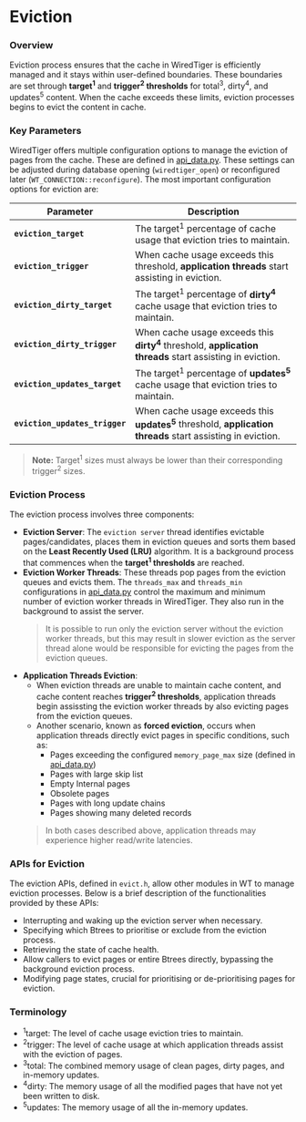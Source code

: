 # Eviction

### Overview

Eviction process ensures that the cache in WiredTiger is efficiently managed and it stays within user-defined boundaries. These boundaries are set through **target<sup>1</sup>** and **trigger<sup>2</sup> thresholds** for total<sup>3</sup>, dirty<sup>4</sup>, and updates<sup>5</sup> content. When the cache exceeds these limits, eviction processes begins to evict the content in cache.

### Key Parameters

WiredTiger offers multiple configuration options to manage the eviction of pages from the cache. These are defined in [api_data.py](../../dist/api_data.py). These settings can be adjusted during database opening (`wiredtiger_open`) or reconfigured later (`WT_CONNECTION::reconfigure`). The most important configuration options for eviction are:

| Parameter               | Description                                                                                              |
| ----------------------- | -------------------------------------------------------------------------------------------------------- |
| **`eviction_target`**    | The target<sup>1</sup> percentage of cache usage that eviction tries to maintain.                                  |
| **`eviction_trigger`**   | When cache usage exceeds this threshold, **application threads**  start assisting in eviction.     |
| **`eviction_dirty_target`** | The target<sup>1</sup> percentage of **dirty<sup>4</sup>** cache usage that eviction tries to maintain.                      |
| **`eviction_dirty_trigger`** | When cache usage exceeds this **dirty<sup>4</sup>** threshold, **application threads**  start assisting in eviction.   |
| **`eviction_updates_target`** | The target<sup>1</sup> percentage of **updates<sup>5</sup>** cache usage that eviction tries to maintain.                 |
| **`eviction_updates_trigger`** | When cache usage exceeds this **updates<sup>5</sup>** threshold, **application threads** start assisting in eviction.                   |

> **Note:** Target<sup>1</sup> sizes must always be lower than their corresponding trigger<sup>2</sup> sizes.

### Eviction Process

The eviction process involves three components:

- **Eviction Server**: The `eviction server` thread identifies evictable pages/candidates, places them in eviction queues and sorts them based on the **Least Recently Used (LRU)** algorithm. It is a background process that commences when the **target<sup>1</sup> thresholds** are reached.
- **Eviction Worker Threads**: These threads pop pages from the eviction queues and evicts them. The `threads_max` and `threads_min` configurations in [api_data.py](../../dist/api_data.py) control the maximum and minimum number of eviction worker threads in WiredTiger. They also run in the background to assist the server.
    > It is possible to run only the eviction server without the eviction worker threads, but this may result in slower eviction as the server thread alone would be responsible for evicting the pages from the eviction queues.
- **Application Threads Eviction**: 
    - When eviction threads are unable to maintain cache content, and cache content reaches **trigger<sup>2</sup> thresholds**, application threads begin assissting the eviction worker threads by also evicting pages from the eviction queues.
    - Another scenario, known as **forced eviction**, occurs when application threads directly evict pages in specific conditions, such as:
        - Pages exceeding the configured `memory_page_max` size (defined in [api_data.py](../../dist/api_data.py))
        - Pages with large skip list
        - Empty Internal pages
        - Obsolete pages
        - Pages with long update chains
        - Pages showing many deleted records
    > In both cases described above, application threads may experience higher read/write latencies.

### APIs for Eviction

The eviction APIs, defined in `evict.h`, allow other modules in WT to manage eviction processes. Below is a brief description of the functionalities provided by these APIs:

- Interrupting and waking up the eviction server when necessary.
- Specifying which Btrees to prioritise or exclude from the eviction process.
- Retrieving the state of cache health.
- Allow callers to evict pages or entire Btrees directly, bypassing the background eviction process.
- Modifying page states, crucial for prioritising or de-prioritising pages for eviction.

### Terminology

- <sup>1</sup>target: The level of cache usage eviction tries to maintain.
- <sup>2</sup>trigger: The level of cache usage at which application threads assist with the eviction of pages.
- <sup>3</sup>total: The combined memory usage of clean pages, dirty pages, and in-memory updates.
- <sup>4</sup>dirty: The memory usage of all the modified pages that have not yet been written to disk.
- <sup>5</sup>updates: The memory usage of all the in-memory updates.
